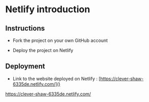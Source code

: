 # Netlify introduction

## Instructions

* Fork the project on your own GitHub account

* Deploy the project on Netlify

## Deployment

* Link to the website deployed on Netlify : [https://clever-shaw-6335de.netlify.com/]()


https://clever-shaw-6335de.netlify.com/
